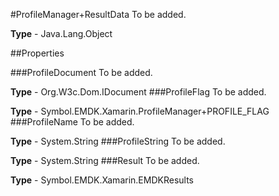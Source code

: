 #ProfileManager+ResultData
To be added.

**Type** - Java.Lang.Object

##Properties

###ProfileDocument
To be added.

**Type** - Org.W3c.Dom.IDocument
###ProfileFlag
To be added.

**Type** - Symbol.EMDK.Xamarin.ProfileManager+PROFILE_FLAG
###ProfileName
To be added.

**Type** - System.String
###ProfileString
To be added.

**Type** - System.String
###Result
To be added.

**Type** - Symbol.EMDK.Xamarin.EMDKResults


